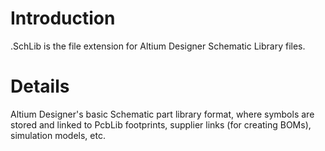 # Introduction #

.SchLib is the file extension for Altium Designer Schematic Library files.


# Details #

Altium Designer's basic Schematic part library format, where symbols are stored and linked to PcbLib footprints, supplier links (for creating BOMs), simulation models, etc.
